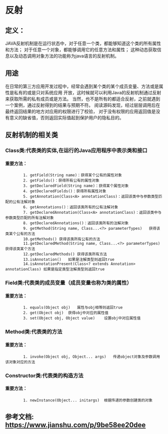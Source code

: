 # 反射

## 定义：
   JAVA反射机制是在运行状态中，对于任意一个类，都能够知道这个类的所有属性和方法；
   对于任意一个对象，都能够调用它的任意方法和属性；
   这种动态获取信息以及动态调用对象方法的功能称为java语言的反射机制。 
   
## 用途
   在日常的第三方应用开发过程中，经常会遇到某个类的某个成员变量、方法或是属性是私有的或是只对系统应用
   开放，这时候就可以利用Java的反射机制通过反射来获取所需的私有成员或是方法。
   当然，也不是所有的都适合反射，之前就遇到一个案例，通过反射得到的结果与预期不符。
   阅读源码发现，经过层层调用后在最终返回结果的地方对应用的权限进行了校验，
   对于没有权限的应用返回值是没有意义的缺省值，否则返回实际值起到保护用户的隐私目的。
   
## 反射机制的相关类

### Class类:代表类的实体,在运行的Java应用程序中表示类和接口 
#### 重要方法：
            1. getField(String name)：获得某个公有的属性对象
            2. getFields()：获得所有公有的属性对象      
            3. getDeclaredField(String name)：获得某个属性对象
            4. getDeclaredFields()：获得所有属性对象
            5. getAnnotation(Class<A> annotationClass)：返回该类中与参数类型匹配的公有注解对象
            6. getAnnotations()：返回该类所有的公有注解对象
            7. getDeclaredAnnotation(Class<A> annotationClass)：返回该类中与参数类型匹配的所有注解对象
            8. getDeclaredAnnotations()：返回该类所有的注解对象
            9. getMethod(String name, Class...<?> parameterTypes)	获得该类某个公有的方法
            10.getMethods()	获得该类所有公有的方法
            11.getDeclaredMethod(String name, Class...<?> parameterTypes)	获得该类某个方法
            12.getDeclaredMethods()	获得该类所有方法
            13.isAnnotation()	如果是注解类型则返回true
            14.isAnnotationPresent(Class<? extends Annotation> annotationClass)	如果是指定类型注解类型则返回true


### Field类:代表类的成员变量（成员变量也称为类的属性）
#### 重要方法：
            1. equals(Object obj)	属性与obj相等则返回true
            2. get(Object obj)	获得obj中对应的属性值
            3. set(Object obj, Object value)	设置obj中对应属性值

### Method类:代表类的方法
#### 重要方法：
            1. invoke(Object obj, Object... args)	传递object对象及参数调用该对象对应的方法
### Constructor类:代表类的构造方法
#### 重要方法：
            1. newInstance(Object... initargs)	根据传递的参数创建类的对象


## 参考文档: **https://www.jianshu.com/p/9be58ee20dee**